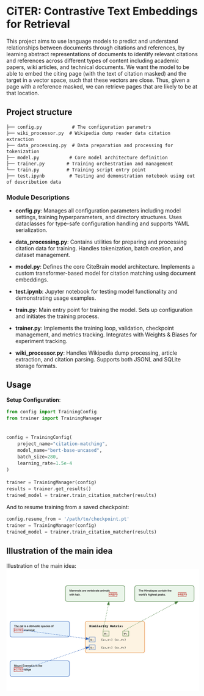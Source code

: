 # CiTER: Contrast*i*ve Text Embeddings for Retrieval

This project aims to use language models to predict and understand relationships between documents through citations and references, by learning abstract representations of documents to identify relevant citations and references across different types of content including academic papers, wiki articles, and technical documents. We want the model to be able to embed the citing page (with the text of citation masked) and the target in a vector space, such that these vectors are close. Thus, given a page with a reference masked, we can retrieve pages that are likely to be at that location. 

## Project structure  
```
├── config.py           # The configuration parametrs
├── wiki_processor.py  # Wikipedia dump reader data citation extraction
├── data_processing.py  # Data preparation and processing for tokenization
├── model.py           # Core model architecture definition
├── trainer.py        # Training orchestration and management
└── train.py          # Training script entry point
├── test.ipynb         # Testing and demonstration notebook using out of describution data 
```

### Module Descriptions

- **config.py**: Manages all configuration parameters including model settings, training hyperparameters, and directory structures. Uses dataclasses for type-safe configuration handling and supports YAML serialization.

- **data_processing.py**: Contains utilities for preparing and processing citation data for training. Handles tokenization, batch creation, and dataset management.

- **model.py**: Defines the core CiteBrain model architecture. Implements a custom transformer-based model for citation matching using document embeddings.

- **test.ipynb**: Jupyter notebook for testing model functionality and demonstrating usage examples.

- **train.py**: Main entry point for training the model. Sets up configuration and initiates the training process.

- **trainer.py**: Implements the training loop, validation, checkpoint management, and metrics tracking. Integrates with Weights & Biases for experiment tracking.

- **wiki_processor.py**: Handles Wikipedia dump processing, article extraction, and citation parsing. Supports both JSONL and SQLite storage formats.

## Usage

 **Setup Configuration**:
   ```python
   from config import TrainingConfig
  from trainer import TrainingManager

   
   config = TrainingConfig(
       project_name="citation-matching",
       model_name="bert-base-uncased",
       batch_size=280,
       learning_rate=1.5e-4
   )

  trainer = TrainingManager(config)
  results = trainer.get_results()
  trained_model = trainer.train_citation_matcher(results)
   ```

  And to resume training from a saved checkpoint:
  
  ```python
  config.resume_from = '/path/to/checkpoint.pt'
  trainer = TrainingManager(config)
  trained_model = trainer.train_citation_matcher(results)
  ```

## Illustration of the main idea 
Illustration of the main idea:   
![Illustration of the idea](./misc/idea.png)




